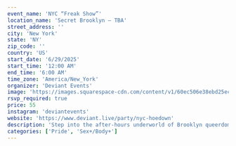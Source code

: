 ```yaml
---
event_name: 'NYC “Freak Show”'
location_name: 'Secret Brooklyn — TBA'
street_address: ''
city: 'New York'
state: 'NY'
zip_code: ''
country: 'US'
start_date: '6/29/2025'
start_time: '12:00 AM'
end_time: '6:00 AM'
time_zone: 'America/New_York'
organizer: 'Deviant Events'
image: 'https://images.squarespace-cdn.com/content/v1/60ec506e38ebd25ec56ecbca/1747931925772-2AYNG8AK2HEH9MRN3QIJ/EVITE.jpeg?format=2500w'
rsvp_required: true
price: 55
instagram: 'deviantevents'
website: 'https://www.deviant.live/party/nyc-hoedown'
description: 'Step into the after-hours underworld of Brooklyn queerdom with this immersive freak-forward nightlife experience full of surprises and sensuality.'
categories: ['Pride', 'Sex+/Body+']
---
```

